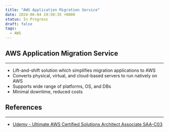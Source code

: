 ```yaml
---
title: "AWS Application Migration Service"
date: 2024-06-04 19:50:35 +0800
status: In Progress
draft: false
tags:
  - AWS
---
```

## AWS Application Migration Service
---
- Lift-and-shift solution which simplifies migration applications to AWS
- Converts physical, virtual, and cloud-based servers to run natively on AWS
- Supports wide range of platforms, OS, and DBs
- Minimal downtime, reduced costs

## References
---
- [Udemy - Ultimate AWS Certified Solutions Architect Associate SAA-C03](https://www.udemy.com/course/aws-certified-solutions-architect-associate-saa-c03)
